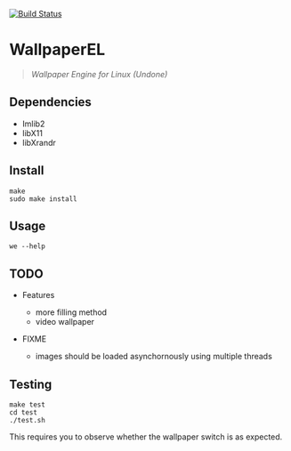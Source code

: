 [![Build Status](https://travis-ci.org/QingQiz/WallpaperEL.svg?branch=master)](https://travis-ci.org/QingQiz/WallpaperEL)
# WallpaperEL

> *Wallpaper Engine for Linux (Undone)*

## Dependencies

- Imlib2
- libX11
- libXrandr

## Install

```shell
make
sudo make install
```

## Usage

```shell
we --help
```

## TODO

- Features
  - more filling method
  - video wallpaper
    
- FIXME
  - images should be loaded asynchornously using multiple threads

## Testing

```shell
make test
cd test
./test.sh
```

This requires you to observe whether the wallpaper switch is as expected.

